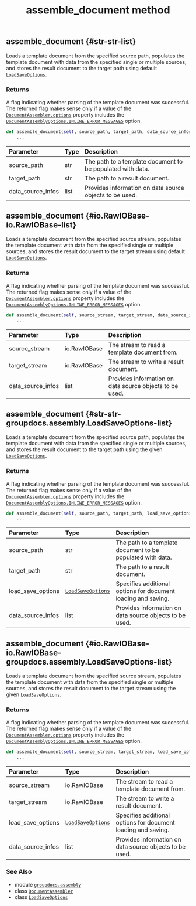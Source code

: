 ﻿---
title: assemble_document method
second_title: GroupDocs.Assembly for Python via .NET API References
description: 
type: docs
url: /python-net/groupdocs.assembly/documentassembler/assemble_document/
is_root: false
weight: 20
---

## assemble_document {#str-str-list}

Loads a template document from the specified source path, populates the template document with data from 
the specified single or multiple sources, and stores the result document to the target path using default
[`LoadSaveOptions`](/assembly/python-net/groupdocs.assembly/loadsaveoptions).


### Returns 


A flag indicating whether parsing of the template document was successful. The returned flag makes sense only if 
a value of the [`DocumentAssembler.options`](/assembly/python-net/groupdocs.assembly/documentassembler#options) property includes the [`DocumentAssemblyOptions.INLINE_ERROR_MESSAGES`](/assembly/python-net/groupdocs.assembly/documentassemblyoptions#INLINE_ERROR_MESSAGES)
option.


```python
def assemble_document(self, source_path, target_path, data_source_infos):
    ...
```


| Parameter | Type | Description |
| :- | :- | :- |
| source_path | str | The path to a template document to be populated with data. |
| target_path | str | The path to a result document. |
| data_source_infos | list | Provides information on data source objects to be used. |


## assemble_document {#io.RawIOBase-io.RawIOBase-list}

Loads a template document from the specified source stream, populates the template document with data from 
the specified single or multiple sources, and stores the result document to the target stream using default
[`LoadSaveOptions`](/assembly/python-net/groupdocs.assembly/loadsaveoptions).


### Returns 


A flag indicating whether parsing of the template document was successful. The returned flag makes sense only if 
a value of the [`DocumentAssembler.options`](/assembly/python-net/groupdocs.assembly/documentassembler#options) property includes the [`DocumentAssemblyOptions.INLINE_ERROR_MESSAGES`](/assembly/python-net/groupdocs.assembly/documentassemblyoptions#INLINE_ERROR_MESSAGES)
option.


```python
def assemble_document(self, source_stream, target_stream, data_source_infos):
    ...
```


| Parameter | Type | Description |
| :- | :- | :- |
| source_stream | io.RawIOBase | The stream to read a template document from. |
| target_stream | io.RawIOBase | The stream to write a result document. |
| data_source_infos | list | Provides information on data source objects to be used. |


## assemble_document {#str-str-groupdocs.assembly.LoadSaveOptions-list}

Loads a template document from the specified source path, populates the template document with data from 
the specified single or multiple sources, and stores the result document to the target path using the given
[`LoadSaveOptions`](/assembly/python-net/groupdocs.assembly/loadsaveoptions).


### Returns 


A flag indicating whether parsing of the template document was successful. The returned flag makes sense only if 
a value of the [`DocumentAssembler.options`](/assembly/python-net/groupdocs.assembly/documentassembler#options) property includes the [`DocumentAssemblyOptions.INLINE_ERROR_MESSAGES`](/assembly/python-net/groupdocs.assembly/documentassemblyoptions#INLINE_ERROR_MESSAGES)
option.


```python
def assemble_document(self, source_path, target_path, load_save_options, data_source_infos):
    ...
```


| Parameter | Type | Description |
| :- | :- | :- |
| source_path | str | The path to a template document to be populated with data. |
| target_path | str | The path to a result document. |
| load_save_options | [`LoadSaveOptions`](/assembly/python-net/groupdocs.assembly/loadsaveoptions) | Specifies additional options for document loading and saving. |
| data_source_infos | list | Provides information on data source objects to be used. |


## assemble_document {#io.RawIOBase-io.RawIOBase-groupdocs.assembly.LoadSaveOptions-list}

Loads a template document from the specified source stream, populates the template document with data from 
the specified single or multiple sources, and stores the result document to the target stream using the given
[`LoadSaveOptions`](/assembly/python-net/groupdocs.assembly/loadsaveoptions).


### Returns 


A flag indicating whether parsing of the template document was successful. The returned flag makes sense only if 
a value of the [`DocumentAssembler.options`](/assembly/python-net/groupdocs.assembly/documentassembler#options) property includes the [`DocumentAssemblyOptions.INLINE_ERROR_MESSAGES`](/assembly/python-net/groupdocs.assembly/documentassemblyoptions#INLINE_ERROR_MESSAGES)
option.


```python
def assemble_document(self, source_stream, target_stream, load_save_options, data_source_infos):
    ...
```


| Parameter | Type | Description |
| :- | :- | :- |
| source_stream | io.RawIOBase | The stream to read a template document from. |
| target_stream | io.RawIOBase | The stream to write a result document. |
| load_save_options | [`LoadSaveOptions`](/assembly/python-net/groupdocs.assembly/loadsaveoptions) | Specifies additional options for document loading and saving. |
| data_source_infos | list | Provides information on data source objects to be used. |



### See Also
* module [`groupdocs.assembly`](../../)
* class [`DocumentAssembler`](/assembly/python-net/groupdocs.assembly/documentassembler)
* class [`LoadSaveOptions`](/assembly/python-net/groupdocs.assembly/loadsaveoptions)

